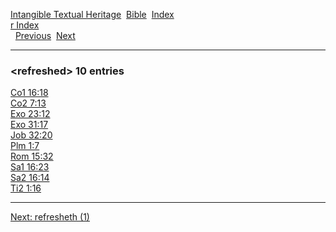 [Intangible Textual Heritage](../../index)  [Bible](../index) 
[Index](index)   
[r Index](_r_)  
  [Previous](c09268)  [Next](c09270) 

------------------------------------------------------------------------

### &lt;refreshed&gt; 10 entries

[Co1 16:18](../kjv/co1016.htm#018)  
[Co2 7:13](../kjv/co2007.htm#013)  
[Exo 23:12](../kjv/exo023.htm#012)  
[Exo 31:17](../kjv/exo031.htm#017)  
[Job 32:20](../kjv/job032.htm#020)  
[Plm 1:7](../kjv/plm001.htm#007)  
[Rom 15:32](../kjv/rom015.htm#032)  
[Sa1 16:23](../kjv/sa1016.htm#023)  
[Sa2 16:14](../kjv/sa2016.htm#014)  
[Ti2 1:16](../kjv/ti2001.htm#016)  

------------------------------------------------------------------------

[Next: refresheth (1)](c09270)
